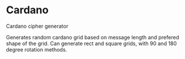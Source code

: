 # Cardano
Cardano cipher generator

Generates random cardano grid based on message length and prefered shape of the grid.
Can generate rect and square grids, with 90 and 180 degree rotation methods.

